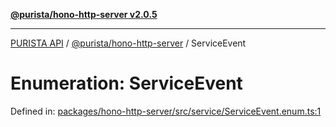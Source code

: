 [**@purista/hono-http-server v2.0.5**](../README.md)

***

[PURISTA API](../../../packages.md) / [@purista/hono-http-server](../README.md) / ServiceEvent

# Enumeration: ServiceEvent

Defined in: [packages/hono-http-server/src/service/ServiceEvent.enum.ts:1](https://github.com/puristajs/purista/blob/master/packages/hono-http-server/src/service/ServiceEvent.enum.ts#L1)
